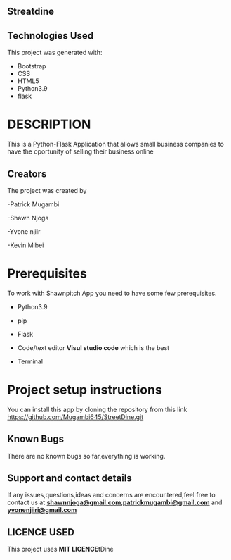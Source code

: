## Streatdine

## Technologies Used
This project was generated with: 
* Bootstrap
* CSS
* HTML5
* Python3.9
* flask


# DESCRIPTION

This is a Python-Flask Application that allows small business companies to have the oportunity of selling their business online

## Creators
   The project was created by

   -Patrick Mugambi

   -Shawn Njoga

   -Yvone njiir

   -Kevin Mibei 



# Prerequisites

To work with Shawnpitch App you need to have some few prerequisites.

- Python3.9

- pip

- Flask 

- Code/text editor **Visul studio code** which is the best

- Terminal

# Project setup instructions
You can install this app by cloning the repository from this link https://github.com/Mugambi645/StreetDine.git

## Known Bugs
There are no known bugs so far,everything is working.


## Support and contact details
 If any issues,questions,ideas and concerns are encountered,feel free to contact us at **shawnnjoga@gmail.com**,**patrickmugambi@gmail.com** and **yvonenjiiri@gmail.com**

## LICENCE USED
  This project uses **MIT LICENCE**tDine
